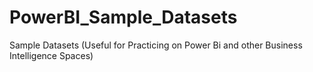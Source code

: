 # PowerBI_Sample_Datasets
Sample Datasets (Useful for Practicing on Power Bi and other Business Intelligence Spaces)
